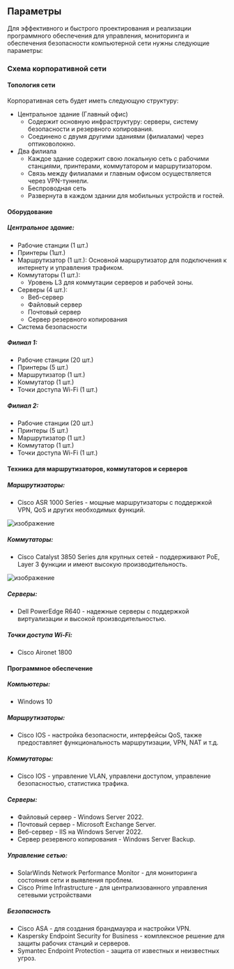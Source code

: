 ## Параметры
Для эффективного и быстрого проектирования и реализации программного обеспечения для управления, мониторинга и обеспечения безопасности компьютерной сети нужны следующие параметры:

### Схема корпоративной сети

#### Топология сети

Корпоративная сеть будет иметь следующую структуру:
- Центральное здание (Главный офис)
    - Содержит основную инфраструктуру: серверы, систему безопасности и резервного копирования.
    - Соединено с двумя другими зданиями (филиалами) через оптиковолокно.
- Два филиала
    - Каждое здание содержит свою локальную сеть с рабочими станциями, принтерами, коммутатором и маршрутизатором.
    - Связь между филиалами и главным офисом осуществляется через VPN-туннели.
    - Беспроводная сеть
    - Развернута в каждом здании для мобильных устройств и гостей.


#### Оборудование

##### Центральное здание:
- Рабочие станции (1 шт.)
- Принтеры (1шт.)
- Маршрутизатор (1 шт.): Основной маршрутизатор для подключения к интернету и управления трафиком.
- Коммутаторы (1 шт.):
    - Уровень L3 для коммутации серверов и рабочей зоны.
- Серверы (4 шт.):
    - Веб-сервер
    - Файловый сервер
    - Почтовый сервер
    - Сервер резервного копирования
- Система безопасности

##### Филиал 1:
- Рабочие станции (20 шт.)
- Принтеры (5 шт.)
- Маршрутизатор (1 шт.)
- Коммутатор (1 шт.)
- Точки доступа Wi-Fi (1 шт.)

##### Филиал 2:
- Рабочие станции (20 шт.)
- Принтеры (5 шт.)
- Маршрутизатор (1 шт.)
- Коммутатор (1 шт.)
- Точки доступа Wi-Fi (1 шт.)


#### Техника для маршрутизаторов, коммутаторов и серверов

##### Маршрутизаторы:
- Cisco ASR 1000 Series - мощные маршрутизаторы с поддержкой VPN, QoS и других необходимых функций.


![изображение](https://github.com/user-attachments/assets/0a91b40c-333a-4b5a-8444-af03d8a6602e)


##### Коммутаторы:
- Cisco Catalyst 3850 Series для крупных сетей - поддерживают PoE, Layer 3 функции и имеют высокую производительность.


![изображение](https://github.com/user-attachments/assets/dd1df8eb-75e9-4adc-968c-cf695af45dbb)



##### Серверы:
- Dell PowerEdge R640 - надежные серверы с поддержкой виртуализации и высокой производительностью.

##### Точки доступа Wi-Fi:
- Cisco Aironet 1800


#### Программное обеспечение

##### Компьютеры:
- Windows 10

##### Маршрутизаторы:
- Cisco IOS - настройка безопасности, интерфейсы QoS, также предоставляет функциональность маршрутизации, VPN, NAT и т.д.
 
##### Коммутаторы:
- Cisco IOS - управление VLAN, управлени доступом, управление безопасностью, статистика трафика.

##### Серверы:
- Файловый сервер - Windows Server 2022.
- Почтовый сервер - Microsoft Exchange Server.
- Веб-сервер - IIS на Windows Server 2022.
- Сервер резервного копирования - Windows Server Backup.

##### Управление сетью:
- SolarWinds Network Performance Monitor - для мониторинга состояния сети и выявления проблем.
- Cisco Prime Infrastructure - для централизованного управления сетевыми устройствами

##### Безопасность
- Cisco ASA - для создания брандмауэра и настройки VPN.
- Kaspersky Endpoint Security for Business - комплексное решение для защиты рабочих станций и серверов.
- Symantec Endpoint Protection - защита от известных и неизвестных угроз.



